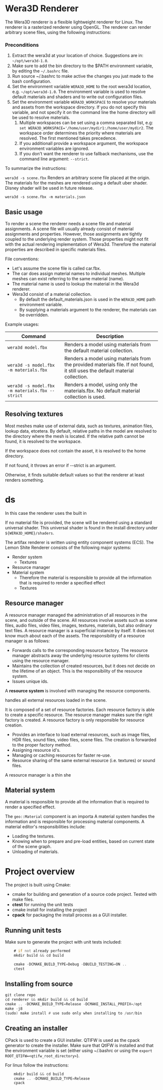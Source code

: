 # Wera3D Renderer

The Wera3D renderer is a flexible lightweight renderer for Linux. The renderer is a rasterized renderer using OpenGL.
The renderer can render arbitrary scene files, using the following instructions:

### Preconditions

1. Extract the wera3d at your location of choice. Suggestions are in: `~/opt/wera3d-1.0`.
2. Make sure to add the bin directory to the $PATH environment variable, by editing the `~/.bashrc` file.
3. Run source ~/.bashrc to make active the changes you just made to the bash configuration.
4. Set the environment variable `WERA3D_HOME` to the root wera3d location, e.g. `~/opt/wera3d-1.0`. The environment variable is used to resolve default materials and shaders and to write out configuration files.
5. Set the environment variable `WERA3D_WORKSPACE` to resolve your materials and assets from the workspace directory. If you do not specify this variable, and not specify it on the command line the home directory will be used to resolve materials.
   1. Multiple workspaces can be set using a comma separated list, e.g: ```set WERA3D_WORKSPACE='/home/user/mydir1:/home/user/mydir2```. The workspace order determines the priority where materials are resolved. The first mentioned takes precedence.
   2. If you additionall provide a workspace argument, the workspace environment variables are ignored.
   3. If you don't want the renderer to use fallback mechanisms, use the command line argument: `--strict`.

To summarize the instructions:


```wera3d -s scene.fbx```
Renders an arbitrary scene file placed at the origin. The materials for the meshes are rendered using a default
uber shader. Disney shader will be used in future release. 

```wera3d -s scene.fbx -m materials.json```

## Basic usage

To render a scene the renderer needs a scene file and material assignments.
A scene file will usually already consist of material assignments and properties.
However, those assignments are tightly coupled to the underlying render system. Those 
properties might not fit with the actual rendering implementation of Wera3d. Therefore
the material properties are described in specific materials files.

File conventions:

* Let's assume the scene file is called car.fbx.
* The car does assign material names to individual meshes. Multiple meshes can exist referring to the same material (name).
* The material name is used to lookup the material in the Wera3d renderer.
* Wera3d consist of a material collection.
  * By default the default_materials.json is used in the `WERA3D_HOME` path environment variable.
  * By supplying a materials argument to the renderer, the materials can be overridden.

Example usages:

| Command                                           | Description  |
|---------------------------------------------------|---------------------------------------------------------------------------------------------------------------------------------|
```wera3d model.fbx```                              | Renders a model using materials from the default material collection.
```wera3d -s model.fbx -m materials.fbx```          | Renders a model using materials from the provided materials file. If not found, it still uses the default material collection.
```wera3d -s model.fbx -m materials.fbx --strict``` | Renders a model, using only the materials.fbx. No default material collection is used.


## Resolving textures

Most meshes make use of external data, such as textures, animation files, lookup data, etcetera. By default, relative paths in the model
are resolved to the directory where the mesh is located.
If the relative path cannot be found, it is resolved to the workspace.

If the workspace does not contain the asset, it is resolved to the home directory.

If not found, it throws an error if --strict is an argument.

Otherwise, it finds suitable default values so that the renderer at least renders something.


# ds

In this case the renderer uses the built in


If no material file is provided, the scene will be rendered using a standard universal shader.
This universal shader is found in the install directory under `${WERA3D_HOME}/shaders`.

The artifax renderer is written using entity component systems (ECS).
The Lemon Shite Renderer consists of the following major systems:
* Render system
  * Textures 
* Resource manager
* Material system
  * Therefore the material is responsible to provide all the information that is required to render a specified effect
  * Textures

## Resource manager

A resource manager managed the administration of all resources in the scene, and outside of the scene.
All resources involve assets such as scene files, audio files, video files, images, textures, materials, but also ordinary text files.
A resource manager is a superficial instance by itself. It does not know much about each of the assets.
The responsibility of a resource manager is as follows:
* Forwards calls to the corresponding resource factory. The resource manager abstracts away the underlying resource systems for clients using the resource manager.
* Maintains the collection of created resources, but it does not decide on the lifetime of an object. This is the responsibility of the resource system.
* Issues unique ids. 

A **resource system** is involved with managing the resource components.

handles all external resources loaded in the scene.

It is composed of a set of resource factories. Each resource factory is able to create a specific resource. The resource manager makes sure the right factory is created.
A resource factory is only responsible for resource creation. 

* Provides an interface to load external resources, such as image files, HDR files, sound files, video files, scene files. The creation is forwarded to the proper factory method.
* Assigning resource id's.
* Managing or caching resources for faster re-use.
* Resource sharing of the same external resource (i.e. textures) or sound files.

A resource manager is a thin she
## Material system

A material is responsible to provide all the information that is required to render a specified effect.

The `geo::Material` component is an importa
A material system handles the information and is responsible for processing material components. A material editor's responsibilities include:
* Loading the textures.
* Knowing when to prepare and pre-load entities, based on current state of the scene graph.
* Unloading of materials.

# Project overview

The project is built using Cmake:
* cmake for building and generation of a source code project. Tested with make files.
* **ctest** for running the unit tests
* cmake install for installing the project
* **cpack** for packaging the install process as a GUI installer.

## Running unit tests

Make sure to generate the project with unit tests included:

```asm
    # if not already performed
    mkdir build && cd build

    cmake -DCMAKE_BUILD_TYPE=Debug -DBUILD_TESTING=ON ..
    ctest
```

## Installing from source

```asm
git clone repo
cd renderer && mkdir build && cd build
cmake .. -DCMAKE_BUILD_TYPE=Release -DCMAKE_INSTALL_PREFIX=/opt
make -j8
(sudo) make install # use sudo only when installing to /usr/bin
```

## Creating an installer

CPack is used to create a GUI installer. QTIFW is used as the cpack generator to create the installer.
Make sure that QtIFW is installed and that the environment variable is set (either using ~/.bashrc or using the
`export ROOT_QTIFW=<qtifw_root_directory>`).

For linux follow the instructions:

```asm
    mkdir build && cd build
    cmake .. -DCMAKE_BUILD_TYPE=Release
    cpack
```

